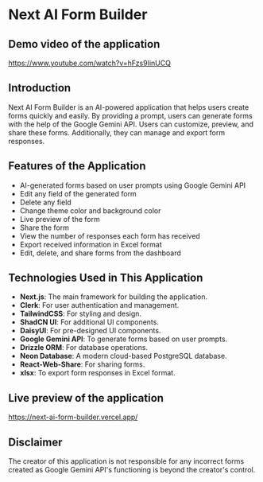 # Next AI Form Builder

## Demo video of the application

https://www.youtube.com/watch?v=hFzs9IinUCQ

## Introduction

Next AI Form Builder is an AI-powered application that helps users create forms quickly and easily. By providing a prompt, users can generate forms with the help of the Google Gemini API. Users can customize, preview, and share these forms. Additionally, they can manage and export form responses.

## Features of the Application

- AI-generated forms based on user prompts using Google Gemini API
- Edit any field of the generated form
- Delete any field
- Change theme color and background color
- Live preview of the form
- Share the form
- View the number of responses each form has received
- Export received information in Excel format
- Edit, delete, and share forms from the dashboard

## Technologies Used in This Application

- **Next.js**: The main framework for building the application.
- **Clerk**: For user authentication and management.
- **TailwindCSS**: For styling and design.
- **ShadCN UI**: For additional UI components.
- **DaisyUI**: For pre-designed UI components.
- **Google Gemini API**: To generate forms based on user prompts.
- **Drizzle ORM**: For database operations.
- **Neon Database**: A modern cloud-based PostgreSQL database.
- **React-Web-Share**: For sharing forms.
- **xlsx**: To export form responses in Excel format.

## Live preview of the application

https://next-ai-form-builder.vercel.app/

## Disclaimer

The creator of this application is not responsible for any incorrect forms created as Google Gemini API's functioning is beyond the creator's control.
